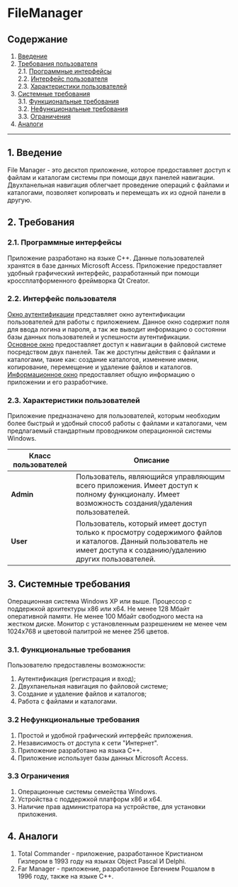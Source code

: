 # FileManager

## Содержание
1. [Введение](#1)
1. [Требования пользователя](#2)  
    2.1. [Программные интерфейсы](#2.1)  
    2.2. [Интерфейс пользователя](#2.2)  
    2.3. [Характеристики пользователей](#2.3)
1. [Системные требования](#3)  
    3.1. [Функциональные требования](#3.1)  
    3.2. [Нефункциональные требования](#3.2)     
    3.3. [Ограничения](#3.3)  
 1. [Аналоги](#4)
--- 
## 1. Введение <a name="1"></a>
File Manager - это десктоп приложение, которое предоставляет доступ к файлам и каталогам системы при помощи двух панелей навигации.
Двухпанельная навигация облегчает проведение операций с файлами и каталогами, позволяет копировать и перемещать их из одной панели в другую.  

## 2. Требования <a name="2"></a>
### 2.1. Программные интерфейсы <a name="2.1"></a>
Приложение разработано на языке C++.
Данные пользователей хранятся в базе данных Microsoft Access.
Приложение предоставляет удобный графический интерфейс, разработанный при помощи кроссплатформенного фреймворка Qt Creator.

### 2.2. Интерфейс пользователя <a name="2.2"></a>
[Окно аутентификации](https://github.com/EvgeniyPhoenix/FileManager/tree/main/pics/login.png) представляет окно аутентификации пользователей для работы с приложением. Данное окно содержит поля для ввода логина и пароля, а так же выводит информацию о состоянни базы данных пользователей и успешности аутентификации.  
[Основное окно](https://github.com/EvgeniyPhoenix/FileManager/tree/main/pics/main.png) предоставляет доступ к навигации в файловой системе посредством двух панелей. Так же доступны действия с файлами и каталогами, такие как: создание каталогов, изменение имени, копирование, перемещение и удаление файлов и каталогов.  
[Информационное окно](https://github.com/EvgeniyPhoenix/FileManager/tree/main/pics/info.png) предоставляет общую информацию о приложении и его разработчике.

### 2.3. Характеристики пользователей <a name="2.3"></a>
Приложение предназначено для пользователей, которым необходим более быстрый и удобный способ работы с файлами и каталогами, чем предлагаемый стандартным проводником операционной системы Windows.

| Класс пользователей | Описание |
|---|---|
| **Admin** | Пользователь, являющийся управляющим всего приложения. Имеет доступ к полному функционалу. Имеет возможность создания/удаления пользователей. |
| **User** | Пользователь, который имеет доступ только к просмотру содержимого файлов и каталогов. Данный пользователь не имеет доступа к созданию/удалению других пользователей. |

## 3. Системные требования <a name="3"></a>
Операционная система Windows XP или выше.
Процессор с поддержкой архитектуры x86 или x64.
Не менее 128 Мбайт оперативной памяти.
Не менее 100 Мбайт свободного места на жестком диске.
Монитор с установленным разрешением не менее чем 1024х768 и цветовой палитрой не менее 256 цветов.


### 3.1. Функциональные требования <a name="3.1"></a>
Пользователю предоставлены возможности:
1. Аутентификация (регистрация и вход);
1. Двухпанельная навигация по файловой системе;
1. Создание и удаление файлов и каталогов;
1. Работа с файлами и каталогами.

### 3.2 Нефункциональные требования <a name="3.2"></a>
1. Простой и удобной графический интерфейс приложения.
2. Независимость от доступа к сети "Интернет".
3. Приложение разработано на языка C++.
4. Приложение использует базы данных Microsoft Access.

### 3.3 Ограничения <a name="3.3"></a>
1. Операционные системы семейства Windows.
2. Устройства с поддержкой платформ х86 и x64.
3. Наличие прав администратора на устройстве, для установки приложения.

## 4. Аналоги <a name="4"></a>
1. Total Commander - приложение, разработанное Кристианом Гизлером в 1993 году на языках Object Pascal И Delphi.
2. Far Manager - приложение, разработанное Евгением Рошалом в 1996 году, также на языке C++.
